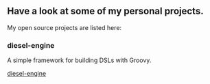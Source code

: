 ## Have a look at some of my personal projects.

My open source projects are listed here:

### diesel-engine

A simple framework for building DSLs with Groovy.
<section id="downloads" class="clearfix">
  <a href="https://eyeszack.github.io/diesel-engine" id="view-on-github" class="button"><span>diesel-engine</span></a>
</section>
